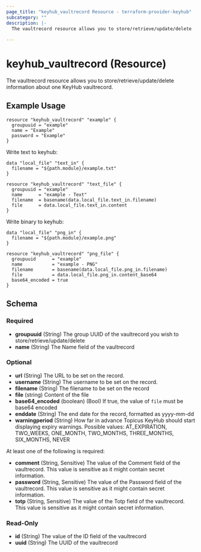 ```yaml
---
page_title: "keyhub_vaultrecord Resource - terraform-provider-keyhub"
subcategory: ""
description: |-
  The vaultrecord resource allows you to store/retrieve/update/delete  information about one KeyHub vaultrecord.
  
---
```


# keyhub_vaultrecord (Resource)

The vaultrecord resource allows you to store/retrieve/update/delete information about one KeyHub vaultrecord.

## Example Usage

```hcl
resource "keyhub_vaultrecord" "example" {
  groupuuid = "example"
  name = "Example"
  password = "Example"
}
```

Write text to keyhub:
```hcl
data "local_file" "text_in" {
  filename = "${path.module}/example.txt"
}

resource "keyhub_vaultrecord" "text_file" {
  groupuuid = "example"
  name      = "example - Text"
  filename  = basename(data.local_file.text_in.filename)
  file      = data.local_file.text_in.content
}
```

Write binary to keyhub:
```hcl
data "local_file" "png_in" {
  filename = "${path.module}/example.png"
}

resource "keyhub_vaultrecord" "png_file" {
  groupuuid      = "example"
  name           = "example - PNG"
  filename       = basename(data.local_file.png_in.filename)
  file           = data.local_file.png_in.content_base64
  base64_encoded = true
}
```


## Schema

### Required

- **groupuuid** (String) The group UUID of the vaultrecord you wish to store/retrieve/update/delete
- **name** (String) The Name field of the vaultrecord

### Optional

- **url** (String) The URL to be set on the record.
- **username** (String) The username to be set on the record.
- **filename** (String) The filename to be set on the record
- **file** (string) Content of the file 
- **base64_encoded** (boolean) (Bool) If true, the value of `file` must be base64 encoded  
- **enddate** (String)  The end date for the record, formatted as yyyy-mm-dd
- **warningperiod** (String)  How far in advance Topicus KeyHub should start displaying expiry
  warnings. Possible values: AT_EXPIRATION, TWO_WEEKS, ONE_MONTH, TWO_MONTHS, THREE_MONTHS, SIX_MONTHS, NEVER

At least one of the following is required:

- **comment** (String, Sensitive) The value of the Comment field of the vaultrecord. This value is sensitive as it might contain secret information.
- **password** (String, Sensitive)  The value of the Password field of the vaultrecord. This value is sensitive as it might contain secret information.
- **totp** (String, Sensitive)  The value of the Totp field of the vaultrecord. This value is sensitive as it might contain secret information.

### Read-Only

- **id** (String) The value of the ID field of the vaultrecord
- **uuid** (String) The UUID of the vaultrecord 


